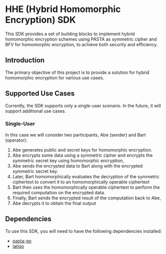 # HHE (Hybrid Homomorphic Encryption) SDK

This SDK provides a set of building blocks to implement hybrid homomorphic encryption schemes using PASTA as symmetric cipher and BFV for homomorphic encryption, to achieve both security and efficiency.

## Introduction

The primary objective of this project is to provide a solution for hybrid homomorphic encryption for various use cases.

## Supported Use Cases

Currently, the SDK supports only a single-user scenario. In the future, it will support additional use cases.

### Single-User

In this case we will consider two participants, Abe (sender) and Bart (operator):

1. Abe generates public and secret keys for homomorphic encryption.
2. Abe encrypts some data using a symmetric cipher and encrypts the symmetric secret key using homomorphic encryption,
3. Abe sends the encrypted data to Bart along with the encrypted symmetric secret key.
4. Later, Bart homomorphically evaluates the decryption of the symmetric ciphertext to convert it to an homomorphically operable ciphertext
5. Bart then uses the homomorphically operable ciphertext to perform the required computation on the encrypted data.
6. Finally, Bart sends the encrypted result of the computation back to Abe,
7. Abe decrypts it to obtain the final output

## Dependencies

To use this SDK, you will need to have the following dependencies installed:

- [pasta-go](https://github.com/fedejinich/pasta-go)
- [latigo](https://github.com/tuneinsight/lattigo)
